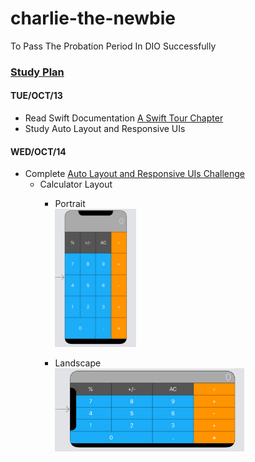 # charlie-the-newbie
To Pass The Probation Period In DIO Successfully

### [Study Plan](https://docs.google.com/spreadsheets/d/1OiMI20YU3SO3J-jK_Y4sGAnmJlLcJ1MHZHjkAW9a99g/edit#gid=0)

#### TUE/OCT/13
- Read Swift Documentation [A Swift Tour Chapter](https://docs.swift.org/swift-book/GuidedTour/GuidedTour.html)
- Study Auto Layout and Responsive UIs

#### WED/OCT/14
- Complete [Auto Layout and Responsive UIs Challenge](https://github.com/iluvdadong/charlie-the-newbie/tree/main/Calculator-Layout-iOS13-master)
  - Calculator Layout
    - Portrait   
      <img src="https://github.com/iluvdadong/charlie-the-newbie/blob/main/Calculator-Layout-iOS13-master/Calculator%20Layout%20iOS13/Result/portrait.png" width="30%" height="30%" alt="portrait"></img><br/>

     - Landscape  
      <img src="https://github.com/iluvdadong/charlie-the-newbie/blob/main/Calculator-Layout-iOS13-master/Calculator%20Layout%20iOS13/Result/landscape.png" width="70%" height="70%" alt="landscape"></img><br/>
